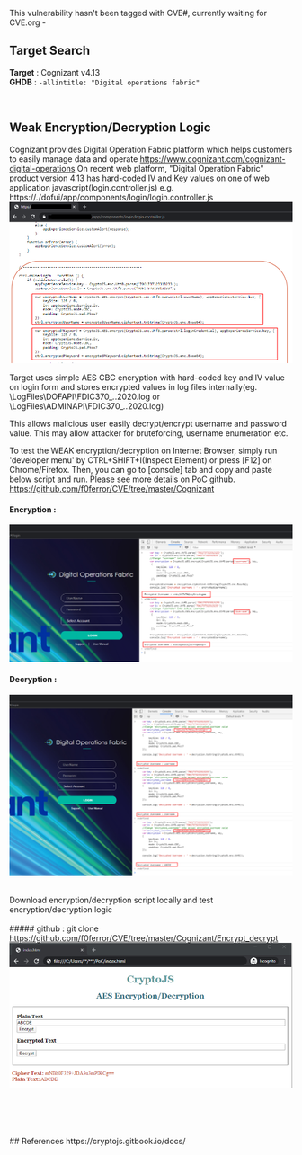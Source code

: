 This vulnerability hasn't been tagged with CVE#, currently waiting for CVE.org -  

## Target Search 

**Target** : Cognizant v4.13 <br />
**GHDB** : ```-allintitle: "Digital operations fabric" ```
 
<br />

## Weak Encryption/Decryption Logic
Cognizant provides Digital Operation Fabric platform which helps customers to easily manage data and operate https://www.cognizant.com/cognizant-digital-operations
On recent web platform, "Digital Operation Fabric" product version 4.13 has hard-coded IV and Key values on one of web application javascript(login.controller.js) e.g. https://*.*/dofui/app/components/login/login.controller.js 
![image](https://github.com/f0ferror/CVE/blob/master/Cognizant/Encrypt_decrypt/poc_screenshot/login.controller.png)


Target uses simple AES CBC encryption with hard-coded key and IV value on login form and stores encrypted values in log files internally(eg. \LogFiles\DOFAPI\FDIC370_*.*.2020.log or \LogFiles\ADMINAPI\FDIC370_*.*.2020.log)

This allows malicious user easily decrypt/encrypt username and password value. This may allow attacker for bruteforcing, username enumeration etc. 

To test the WEAK encryption/decryption on Internet Browser, simply run 'developer menu' by CTRL+SHIFT+I(Inspect Element) or press [F12] on Chrome/Firefox. Then, you can go to [console] tab and copy and paste below script and run. Please see more details on PoC github. https://github.com/f0ferror/CVE/tree/master/Cognizant
<br />

#### Encryption :
![image](https://github.com/f0ferror/CVE/blob/master/Cognizant/Encrypt_decrypt/poc_screenshot/weak_encryption_PoC.png)
<br />

#### Decryption : 
![image](https://github.com/f0ferror/CVE/blob/master/Cognizant/Encrypt_decrypt/poc_screenshot/weak_decryption_PoC.png)
<br />
<br />

Download encryption/decryption script locally and test encryption/decryption logic 
<br /><br />##### github : git clone https://github.com/f0ferror/CVE/tree/master/Cognizant/Encrypt_decrypt
<br />
![image](https://github.com/f0ferror/CVE/blob/master/Cognizant/Encrypt_decrypt/poc_screenshot/cryptojs_code.png)


<br />
<br /><br />
<br />
## References 
https://cryptojs.gitbook.io/docs/
